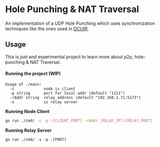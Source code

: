 # Hole Punching & NAT Traversal

An implementation of a UDP Hole Punching which uses synchronization techniques like the ones used in [DCUtR](https://github.com/libp2p/specs/blob/master/relay/DCUtR.md).

## Usage

This is just and experimental project to learn more about p2p, hole-punching & NAT Traversal.

#### Running the project (WIP)

```
Usage of ./main:
  -c	         node is client
  -p string      port for local addr (default "1111")
  -rAddr string  relay address (default "192.168.1.71:5173")
  -s	         is relay server
```

**Running Node Client**
```sh
go run ./cmd/ -c -p :[CLIENT_PORT] -rAddr [RELAY_IP]:[RELAY_PORT]
```

**Running Relay Server**
```
go run ./cmd/ -s -p :[PORT]
```
